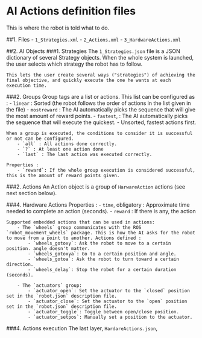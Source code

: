 # AI Actions definition files
This is where the robot is told what to do.

##1. Files
	- `1_Strategies.xml` 
	- `2_Actions.xml`
	- `3_HardwareActions.xml`

##2. AI Objects
###1. Strategies
	The `1_Strategies.json` file is a JSON dictionary of several Strategy objects. When the whole system is launched, the user selects which strategy the robot has to follow.

	This lets the user create several ways ("strategies") of achieving the final objective, and quickly execute the one he wants at each execution time.

###2. Groups
	Group tags are a list or actions. This list can be configured as :
		- `linear` : Sorted (the robot follows the order of actions in the list given in the file)
		- `mostreward` : The AI automatically picks the sequence that will give the most amount of reward points.
		- `fastest`, : The AI automatically picks the sequence that will execute the quickest.
		- Unsorted, fastest actions first.
	
	When a group is executed, the conditions to consider it is successful or not can be configured.
		- `all` : All actions done correctly.
		- `?` : At least one action done
		- `last` : The last action was executed correctly.
	
	Properties :
		- `reward`: If the whole group execution is considered successful, this is the amount of reward points given.

###2. Actions
	An Action object is a group of `HarwareAction` actions (see next section below).


###4. Hardware Actions
	Properties :
		- `time`, obligatory : Approximate time needed to complete an action (seconds).
		- `reward` : If there is any, the action  
	
	Supported embedded actions that can be used in actions:
		- The `wheels` group communicates with the ROS `robot_movement_wheels` package. This is how the AI asks for the robot to move from a point to another. Actions defined :
			- `wheels_gotoxy`: Ask the robot to move to a certain position. angle doesn't matter.
			- `wheels_gotoxya`: Go to a certain position and angle.
			- `wheels_gotoa`: Ask the robot to turn toward a certain direction.
			- `wheels_delay`: Stop the robot for a certain duration (seconds).
	
		- The `actuators` group:
			- `actuator_open`: Set the actuator to the `closed` position set in the `robot.json` description file.
			- `actuator_close`: Set the actuator to the `open` position set in the `robot.json` description file.
			- `actuator_toggle`: Toggle between open/close position. 
			- `actuator_setpos`: Manually set a position to the actuator.


###4. Actions execution
The last layer, `HardareActions.json`, 